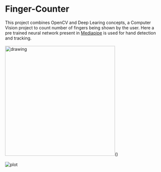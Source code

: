 # Finger-Counter
This project combines OpenCV and Deep Learing concepts, a Computer Vision project to count number of fingers being shown by the user.
Here a pre trained neural network present in [Mediapipe](https://google.github.io/mediapipe/) is used for hand detection and tracking. </br></br>
<img src="https://github.com/scoooobydoo/Finger-Counter/blob/main/image/img1.PNG" alt="drawing" width="360"/>()</br></br>
![plot](https://github.com/scoooobydoo/Finger-Counter/blob/main/image/img2.PNG)

